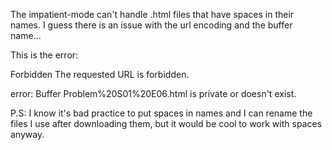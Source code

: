 The impatient-mode can't handle .html files that have spaces in their names.
I guess there is an issue with the url encoding and the buffer name...

This is the error:

Forbidden
The requested URL is forbidden.

error: Buffer Problem%20S01%20E06.html is private or doesn't exist.

P.S: I know it's bad practice to put spaces in names and I can rename the files I
use after downloading them, but it would be cool to work with spaces anyway.
